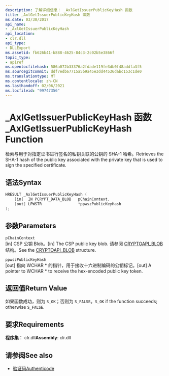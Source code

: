 ```yaml
---
description: 了解详细信息： _AxlGetIssuerPublicKeyHash 函数
title: _AxlGetIssuerPublicKeyHash 函数
ms.date: 03/30/2017
api_name:
- _AxlGetIssuerPublicKeyHash
api_location:
- clr.dll
api_type:
- DLLExport
ms.assetid: fb626b41-b888-4625-84c3-2c02b5e3866f
topic_type:
- apiref
ms.openlocfilehash: 586a072b33376a2fdade119fe3db0f48addfa3f5
ms.sourcegitcommit: ddf7edb67715a5b9a45e3dd44536dabc153c1de0
ms.translationtype: MT
ms.contentlocale: zh-CN
ms.lasthandoff: 02/06/2021
ms.locfileid: "99747356"
---
```

# <a name="_axlgetissuerpublickeyhash-function"></a><span data-ttu-id="bfec2-103">\_AxlGetIssuerPublicKeyHash 函数</span><span class="sxs-lookup"><span data-stu-id="bfec2-103">\_AxlGetIssuerPublicKeyHash Function</span></span>

<span data-ttu-id="bfec2-104">检索与用于对指定证书进行签名的私钥关联的公钥的 SHA-1 哈希。</span><span class="sxs-lookup"><span data-stu-id="bfec2-104">Retrieves the SHA-1 hash of the public key associated with the private key that is used to sign the specified certificate.</span></span>

## <a name="syntax"></a><span data-ttu-id="bfec2-105">语法</span><span class="sxs-lookup"><span data-stu-id="bfec2-105">Syntax</span></span>

```cpp
HRESULT _AxlGetIssuerPublicKeyHash (
    [in]  IN PCRYPT_DATA_BLOB   pChainContext,
    [out] LPWSTR                *ppwszPublicKeyHash
);
```

## <a name="parameters"></a><span data-ttu-id="bfec2-106">参数</span><span class="sxs-lookup"><span data-stu-id="bfec2-106">Parameters</span></span>

 `pChainContext`\
 <span data-ttu-id="bfec2-107">[in] CSP 公钥 Blob。</span><span class="sxs-lookup"><span data-stu-id="bfec2-107">[in] The CSP public key blob.</span></span> <span data-ttu-id="bfec2-108">请参阅 [CRYPTOAPI_BLOB](/windows/win32/api/dpapi/ns-dpapi-crypt_integer_blob) 结构。</span><span class="sxs-lookup"><span data-stu-id="bfec2-108">See the [CRYPTOAPI_BLOB](/windows/win32/api/dpapi/ns-dpapi-crypt_integer_blob) structure.</span></span>

 `ppwszPublicKeyHash`\
 <span data-ttu-id="bfec2-109">[out] 指向 WCHAR \* 的指针，用于接收十六进制编码的公钥标记。</span><span class="sxs-lookup"><span data-stu-id="bfec2-109">[out] A pointer to WCHAR \* to receive the hex-encoded public key token.</span></span>

## <a name="return-value"></a><span data-ttu-id="bfec2-110">返回值</span><span class="sxs-lookup"><span data-stu-id="bfec2-110">Return Value</span></span>

 <span data-ttu-id="bfec2-111">如果函数成功，则为 `S_OK`；否则为 `S_FALSE`。</span><span class="sxs-lookup"><span data-stu-id="bfec2-111">`S_OK` if the function succeeds; otherwise `S_FALSE`.</span></span>

## <a name="requirements"></a><span data-ttu-id="bfec2-112">要求</span><span class="sxs-lookup"><span data-stu-id="bfec2-112">Requirements</span></span>

<span data-ttu-id="bfec2-113">**程序集**： clr.dll</span><span class="sxs-lookup"><span data-stu-id="bfec2-113">**Assembly**: clr.dll</span></span>

## <a name="see-also"></a><span data-ttu-id="bfec2-114">请参阅</span><span class="sxs-lookup"><span data-stu-id="bfec2-114">See also</span></span>

- [<span data-ttu-id="bfec2-115">验证码</span><span class="sxs-lookup"><span data-stu-id="bfec2-115">Authenticode</span></span>](index.md)
